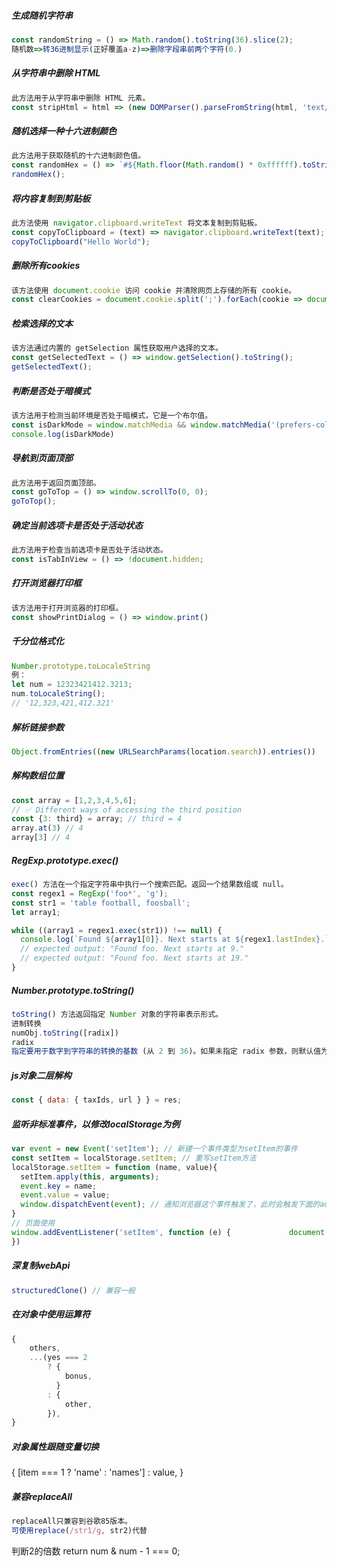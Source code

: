 ##### 生成随机字符串
```js
const randomString = () => Math.random().toString(36).slice(2);
随机数=>转36进制显示(正好覆盖a-z)=>删除字段串前两个字符(0.)
```

##### 从字符串中删除 HTML
```js
此方法用于从字符串中删除 HTML 元素。
const stripHtml = html => (new DOMParser().parseFromString(html, 'text/html')).body.textContent || '';
```

##### 随机选择一种十六进制颜色
```js
此方法用于获取随机的十六进制颜色值。
const randomHex = () => `#${Math.floor(Math.random() * 0xffffff).toString(16).padEnd(6, "0")}`;
randomHex();
```

##### 将内容复制到剪贴板
```js
此方法使用 navigator.clipboard.writeText 将文本复制到剪贴板。
const copyToClipboard = (text) => navigator.clipboard.writeText(text);
copyToClipboard("Hello World");
```

##### 删除所有cookies
```js
该方法使用 document.cookie 访问 cookie 并清除网页上存储的所有 cookie。
const clearCookies = document.cookie.split(';').forEach(cookie => document.cookie = cookie.replace(/^ +/, '').replace(/=.*/, `=;expires=${new Date(0).toUTCString()};path=/`));
```

##### 检索选择的文本
```js
该方法通过内置的 getSelection 属性获取用户选择的文本。
const getSelectedText = () => window.getSelection().toString();
getSelectedText();
```

##### 判断是否处于暗模式
```js
该方法用于检测当前环境是否处于暗模式，它是一个布尔值。
const isDarkMode = window.matchMedia && window.matchMedia('(prefers-color-scheme: dark)').matches
console.log(isDarkMode)
```

##### 导航到页面顶部
```js
此方法用于返回页面顶部。
const goToTop = () => window.scrollTo(0, 0);
goToTop();
```

##### 确定当前选项卡是否处于活动状态
```js
此方法用于检查当前选项卡是否处于活动状态。
const isTabInView = () => !document.hidden;
```

##### 打开浏览器打印框
```js
该方法用于打开浏览器的打印框。
const showPrintDialog = () => window.print()
```

##### 千分位格式化
```js
Number.prototype.toLocaleString
例：
let num = 12323421412.3213;
num.toLocaleString();
// '12,323,421,412.321'
```

##### 解析链接参数
```js
Object.fromEntries((new URLSearchParams(location.search)).entries())
```

##### 解构数组位置
```js
const array = [1,2,3,4,5,6];
// ✅ Different ways of accessing the third position
const {3: third} = array; // third = 4
array.at(3) // 4
array[3] // 4
```

##### RegExp.prototype.exec()
```js
exec() 方法在一个指定字符串中执行一个搜索匹配。返回一个结果数组或 null。
const regex1 = RegExp('foo*', 'g');
const str1 = 'table football, foosball';
let array1;

while ((array1 = regex1.exec(str1)) !== null) {
  console.log(`Found ${array1[0]}. Next starts at ${regex1.lastIndex}.`);
  // expected output: "Found foo. Next starts at 9."
  // expected output: "Found foo. Next starts at 19."
}
```

##### Number.prototype.toString()
```js
toString() 方法返回指定 Number 对象的字符串表示形式。
进制转换
numObj.toString([radix])
radix
指定要用于数字到字符串的转换的基数 (从 2 到 36)。如果未指定 radix 参数，则默认值为 10。
```

##### js对象二层解构
```js
const { data: { taxIds, url } } = res;
```

##### 监听非标准事件，以修改localStorage为例
```js
var event = new Event('setItem'); // 新建一个事件类型为setItem的事件
const setItem = localStorage.setItem; // 重写setItem方法
localStorage.setItem = function (name, value){
  setItem.apply(this, arguments);
  event.key = name;
  event.value = value;
  window.dispatchEvent(event); // 通知浏览器这个事件触发了，此时会触发下面的addEventListener
}
// 页面使用
window.addEventListener('setItem', function (e) {             document.querySelector('.view').innerText = `${e.key}： ${e.value}`
})
```

##### 深复制webApi
```js
structuredClone() // 兼容一般
```

##### 在对象中使用运算符

```js
{
    others,
    ...(yes === 2
        ? {
            bonus,
          }
        : {
            other,
        }),
}
```

##### 对象属性跟随变量切换
{
    [item === 1 ? 'name' : 'names'] : value,
}

##### 兼容replaceAll

```js
replaceAll只兼容到谷歌85版本。
可使用replace(/str1/g, str2)代替
```

判断2的倍数
return num & num - 1 === 0;
